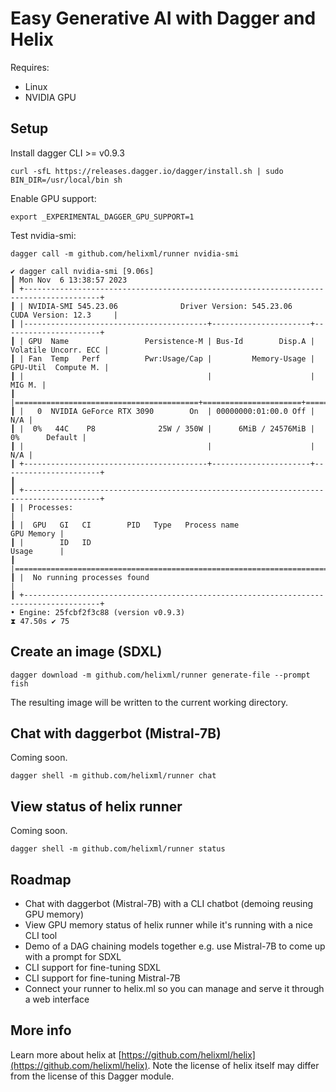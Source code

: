 # Easy Generative AI with Dagger and Helix

Requires:

* Linux
* NVIDIA GPU

## Setup

Install dagger CLI >= v0.9.3
```
curl -sfL https://releases.dagger.io/dagger/install.sh | sudo BIN_DIR=/usr/local/bin sh
```

Enable GPU support:
```
export _EXPERIMENTAL_DAGGER_GPU_SUPPORT=1
```

Test nvidia-smi:

```
dagger call -m github.com/helixml/runner nvidia-smi
```
```
✔ dagger call nvidia-smi [9.06s]
┃ Mon Nov  6 13:38:57 2023
┃ +---------------------------------------------------------------------------------------+
┃ | NVIDIA-SMI 545.23.06              Driver Version: 545.23.06    CUDA Version: 12.3     |
┃ |-----------------------------------------+----------------------+----------------------+
┃ | GPU  Name                 Persistence-M | Bus-Id        Disp.A | Volatile Uncorr. ECC |
┃ | Fan  Temp   Perf          Pwr:Usage/Cap |         Memory-Usage | GPU-Util  Compute M. |
┃ |                                         |                      |               MIG M. |
┃ |=========================================+======================+======================|
┃ |   0  NVIDIA GeForce RTX 3090        On  | 00000000:01:00.0 Off |                  N/A |
┃ |  0%   44C    P8              25W / 350W |      6MiB / 24576MiB |      0%      Default |
┃ |                                         |                      |                  N/A |
┃ +-----------------------------------------+----------------------+----------------------+
┃
┃ +---------------------------------------------------------------------------------------+
┃ | Processes:                                                                            |
┃ |  GPU   GI   CI        PID   Type   Process name                            GPU Memory |
┃ |        ID   ID                                                             Usage      |
┃ |=======================================================================================|
┃ |  No running processes found                                                           |
┃ +---------------------------------------------------------------------------------------+
• Engine: 25fcbf2f3c88 (version v0.9.3)
⧗ 47.50s ✔ 75
```

## Create an image (SDXL)

```
dagger download -m github.com/helixml/runner generate-file --prompt fish
```

The resulting image will be written to the current working directory.

## Chat with daggerbot (Mistral-7B)

Coming soon.

```
dagger shell -m github.com/helixml/runner chat
```

## View status of helix runner

Coming soon.

```
dagger shell -m github.com/helixml/runner status
```

## Roadmap

* Chat with daggerbot (Mistral-7B) with a CLI chatbot (demoing reusing GPU memory)
* View GPU memory status of helix runner while it's running with a nice CLI tool
* Demo of a DAG chaining models together e.g. use Mistral-7B to come up with a prompt for SDXL
* CLI support for fine-tuning SDXL
* CLI support for fine-tuning Mistral-7B
* Connect your runner to helix.ml so you can manage and serve it through a web interface

## More info

Learn more about helix at [https://github.com/helixml/helix](https://github.com/helixml/helix). Note the license of helix itself may differ from the license of this Dagger module.
